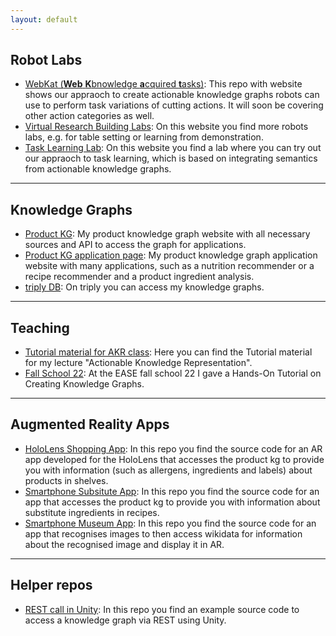 ```yaml
---
layout: default
---
```

<h2>Robot Labs</h2>

<p>
  <ul><li><a href="https://food-ninja.github.io/WebKat-MealRobot/">WebKat (<b>Web</b> <b>K</b>bnowledge <b>a</b>cquired <b>t</b>asks)</a>: This repo with website shows our appraoch to create actionable knowledge graphs robots can use to perform task variations of cutting actions. It will soon be covering other action categories as well.</li>
  <li><a href="https://vib.ai.uni-bremen.de/page/labs/">Virtual Research Building Labs</a>: On this website you find more robots labs, e.g. for table setting or learning from demonstration.</li>
  <li><a href="https://vib.ai.uni-bremen.de/page/comingsoon/tasklearningusingactionableknowledgegraphs/">Task Learning Lab</a>: On this website you find a lab where you can try out our appraoch to task learning, which is based on integrating semantics from actionable knowledge graphs.</li></ul>
</p>

<hr>

<h2>Knowledge Graphs</h2>

<p><ul><li><a href="https://michaelakuempel.github.io/ProductKG/">Product KG</a>: My product knowledge graph website with all necessary sources and API to access the graph for applications.</li>
<li><a href="http://productkg.informatik.uni-bremen.de/">Product KG application page</a>: My product knowledge graph application website with many applications, such as a nutrition recommender or a recipe recommender and a product ingredient analysis.</li>
<li><a href="https://triplydb.com/kording/-/datasets">triply DB</a>: On triply you can access my knowledge graphs.</li></ul></p>

<hr>

<h2>Teaching</h2>

<p><ul><li><a href="https://github.com/michaelakuempel/ActionableKnowledgeRepresentation">Tutorial material for AKR class</a>: Here you can find the Tutorial material for my lecture "Actionable Knowledge Representation".</li>
  <li><a href="https://github.com/michaelakuempel/ease_fs_kg_2022">Fall School 22</a>: At the EASE fall school 22 I gave a Hands-On Tutorial on Creating Knowledge Graphs.</li></ul></p>

<hr>
<h2>Augmented Reality Apps</h2>

<p><ul><li><a href="https://github.com/michaelakuempel/HoloPreferenceDemo">HoloLens Shopping App</a>: In this repo you find the source code for an AR app developed for the HoloLens that accesses the product kg to provide you with information (such as allergens, ingredients and labels) about products in shelves.</li>
  <li><a href="https://github.com/michaelakuempel/substitute-app">Smartphone Subsitute App</a>: In this repo you find the source code for an app that accesses the product kg to provide you with information about substitute ingredients in recipes.</li>
  <li><a href="https://github.com/michaelakuempel/WikidataMuseum">Smartphone Museum App</a>: In this repo you find the source code for an app that recognises images to then access wikidata for information about the recognised image and display it in AR.</li></ul></p>

<hr>

<h2>Helper repos</h2>

<p><ul><li><a href="https://github.com/michaelakuempel/Unity-REST-KG">REST call in Unity</a>: In this repo you find an example source code to access a knowledge graph via REST using Unity.</li></ul></p>
